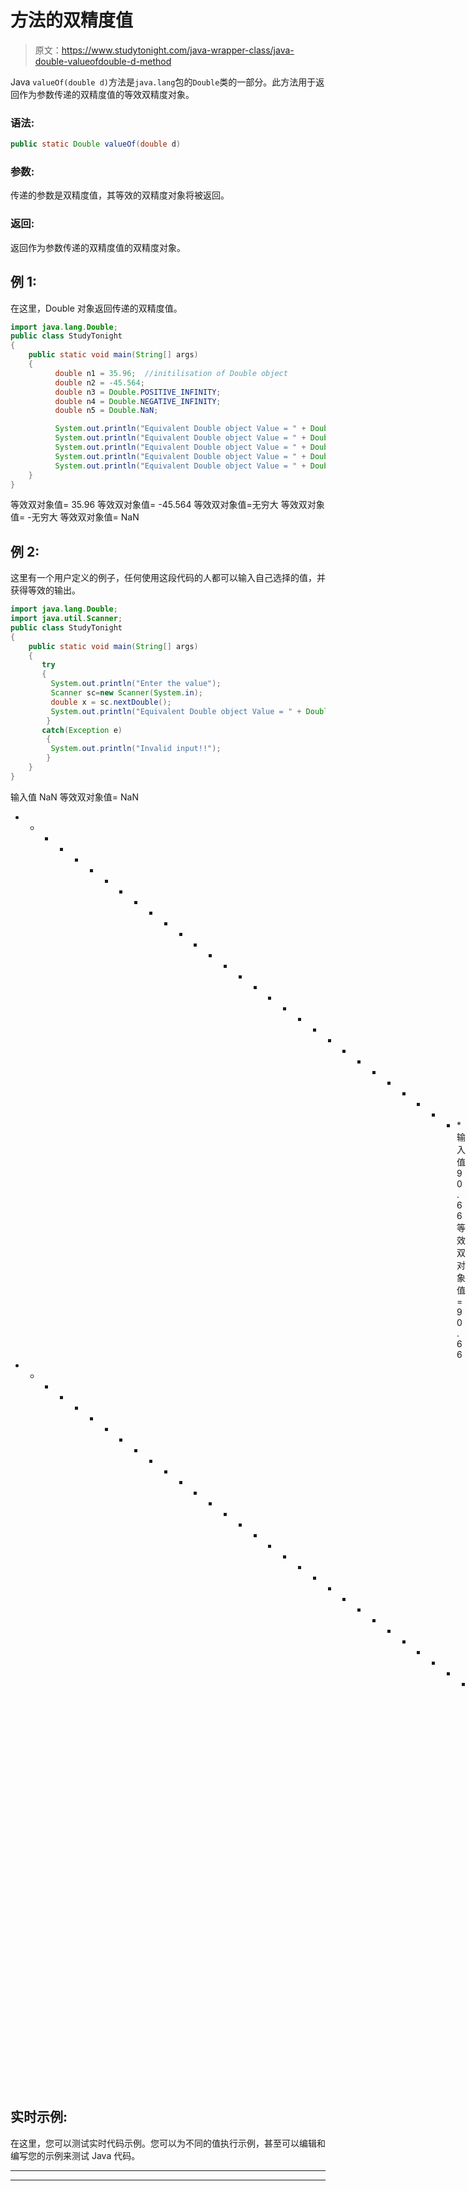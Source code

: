 # 方法的双精度值

> 原文：<https://www.studytonight.com/java-wrapper-class/java-double-valueofdouble-d-method>

Java `valueOf(double d)`方法是`java.lang`包的`Double`类的一部分。此方法用于返回作为参数传递的双精度值的等效双精度对象。

### 语法:

```java
public static Double valueOf(double d) 
```

### 参数:

传递的参数是双精度值，其等效的双精度对象将被返回。

### 返回:

返回作为参数传递的双精度值的双精度对象。

## 例 1:

在这里，Double 对象返回传递的双精度值。

```java
import java.lang.Double;
public class StudyTonight 
{    
    public static void main(String[] args)
    {  
          double n1 = 35.96;  //initilisation of Double object
          double n2 = -45.564;
          double n3 = Double.POSITIVE_INFINITY; 
          double n4 = Double.NEGATIVE_INFINITY;  
          double n5 = Double.NaN;  

          System.out.println("Equivalent Double object Value = " + Double.valueOf(n1));//returns a Double object representing the float specified 
          System.out.println("Equivalent Double object Value = " + Double.valueOf(n2));
          System.out.println("Equivalent Double object Value = " + Double.valueOf(n3));
          System.out.println("Equivalent Double object Value = " + Double.valueOf(n4));
          System.out.println("Equivalent Double object Value = " + Double.valueOf(n5));      
    }     
}
```

等效双对象值= 35.96
等效双对象值= -45.564
等效双对象值=无穷大
等效双对象值= -无穷大
等效双对象值= NaN

## 例 2:

这里有一个用户定义的例子，任何使用这段代码的人都可以输入自己选择的值，并获得等效的输出。

```java
import java.lang.Double;
import java.util.Scanner;
public class StudyTonight 
{   
    public static void main(String[] args)
    {    
       try
       {
         System.out.println("Enter the value");
         Scanner sc=new Scanner(System.in);
         double x = sc.nextDouble();
         System.out.println("Equivalent Double object Value = " + Double.valueOf(x));//returns a Double object representing the float specified 
        }
       catch(Exception e)
        {
         System.out.println("Invalid input!!");
        }        
    }  
}
```

输入值
NaN
等效双对象值= NaN
* * * * * * * * * * * * * * * * * * * * * * * * * * * * * * *输入值
90.66
等效双对象值= 90.66
* * * * * * * * * * * * * * * * * * * * * * * * * * * * * * * * * * * * * * * * * * * * * * * * * * * *输入值
0x445.8
无效输入！！

## 实时示例:

在这里，您可以测试实时代码示例。您可以为不同的值执行示例，甚至可以编辑和编写您的示例来测试 Java 代码。

* * *

* * *